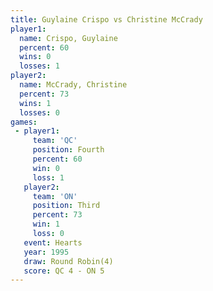 ```yaml
---
title: Guylaine Crispo vs Christine McCrady
player1:                  
  name: Crispo, Guylaine  
  percent: 60             
  wins: 0                 
  losses: 1               
player2:                  
  name: McCrady, Christine
  percent: 73             
  wins: 1                 
  losses: 0               
games:
 - player1:          
     team: 'QC'      
     position: Fourth
     percent: 60     
     win: 0          
     loss: 1         
   player2:         
     team: 'ON'     
     position: Third
     percent: 73    
     win: 1         
     loss: 0        
   event: Hearts       
   year: 1995          
   draw: Round Robin(4)
   score: QC 4 - ON 5  
---
```

